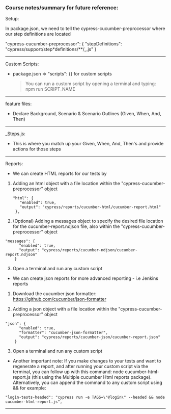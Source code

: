 ### Course notes/summary for future reference:

Setup:

In package.json, we need to tell the cypress-cucumber-preprocessor where our step definitions are located

"cypress-cucumber-preprocessor": {
"stepDefinitions": "cypress/support/step\*definitions/\*\*/\_.js"
}

---

Custom Scripts:

- package.json => "scripts": {} for custom scripts

  > You can run a custom script by opening a terminal and typing: npm run SCRIPT_NAME

---

feature files:

- Declare Background, Scenario & Scenario Outlines (Given, When, And, Then)

---

\_Steps.js:

- This is where you match up your Given, When, And, Then's and provide actions for those steps

---

Reports:

- We can create HTML reports for our tests by

1. Adding an html object with a file location within the "cypress-cucumber-preprocessor" object
   ```
   "html": {
      "enabled": true,
      "output": "cypress/reports/cucumber-html/cucumber-report.html"
    },
   ```
2. (Optional) Adding a messages object to specify the desired file location for the cucumber-report.ndjson file, also within the "cypress-cucumber-preprocessor" object

```
"messages": {
      "enabled": true,
      "output": "cypress/reports/cucumber-ndjson/cucumber-report.ndjson"
    }
```

3. Open a terminal and run any custom script

- We can create json reports for more advanced reporting - i.e Jenkins reports

1. Download the cucumber json formatter: https://github.com/cucumber/json-formatter

2. Adding a json object with a file location within the "cypress-cucumber-preprocessor" object

```
"json": {
      "enabled": true,
      "formatter": "cucumber-json-formatter",
      "output": "cypress/reports/cucumber-json/cucumber-report.json"
    }

```

3. Open a terminal and run any custom script

- Another important note: If you make changes to your tests and want to regenerate a report, and after running your custom script via the terminal, you can follow up with this command: node cucumber-html-report.js (this using the Multiple cucumber Html reports package). Alternatively, you can append the command to any custom script using && for example:

```
"login-tests-headed": "cypress run -e TAGS=\"@login\" --headed && node cucumber-html-report.js",
```

---
